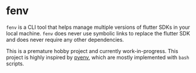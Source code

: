 # fenv

`fenv` is a CLI tool that helps manage multiple versions of flutter SDKs in
your local machine. `fenv` does never use symbolic links to replace the flutter
SDK and does never require any other dependencies.

This is a premature hobby project and currently work-in-progress.
This project is highly inspired by [pyenv][], which are mostly implemented with
`bash` scripts.

[pyenv]: https://github.com/pyenv/pyenv
